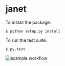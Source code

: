 # janet

To install the package:

`$ python setup.py install`

To run the test suite:

`$ py.test`

![example workflow](https://github.com/ArgonneCPAC/janet/.github/workflows/tests.yml/badge.svg)
